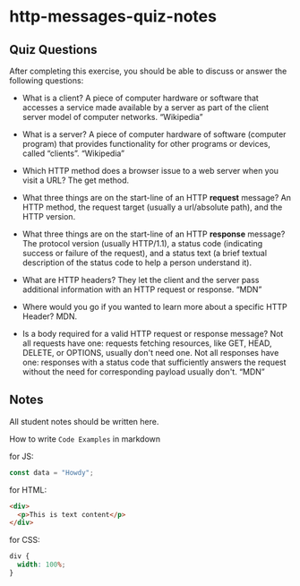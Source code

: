 # http-messages-quiz-notes

## Quiz Questions

After completing this exercise, you should be able to discuss or answer the following questions:

- What is a client?
  A piece of computer hardware or software that accesses a service made available by a server as part of the client server model of computer networks. “Wikipedia”

- What is a server?
  A piece of computer hardware of software (computer program) that provides functionality for other programs or devices, called “clients”. “Wikipedia”

- Which HTTP method does a browser issue to a web server when you visit a URL?
  The get method.

- What three things are on the start-line of an HTTP **request** message?
  An HTTP method, the request target (usually a url/absolute path), and the HTTP version.

- What three things are on the start-line of an HTTP **response** message?
  The protocol version (usually HTTP/1.1), a status code (indicating success or failure of the request), and a status text (a brief textual description of the status code to help a person understand it).

- What are HTTP headers?
  They let the client and the server pass additional information with an HTTP request or response. “MDN”

- Where would you go if you wanted to learn more about a specific HTTP Header?
  MDN.

- Is a body required for a valid HTTP request or response message?
  Not all requests have one: requests fetching resources, like GET, HEAD, DELETE, or OPTIONS, usually don't need one.
  Not all responses have one: responses with a status code that sufficiently answers the request without the need for corresponding payload usually don't. “MDN”

## Notes

All student notes should be written here.


How to write `Code Examples` in markdown

for JS:

```javascript
const data = "Howdy";
```

for HTML:

```html
<div>
  <p>This is text content</p>
</div>
```

for CSS:

```css
div {
  width: 100%;
}
```
